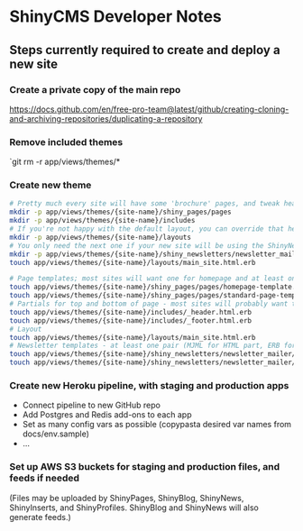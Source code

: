 # ShinyCMS Developer Notes

## Steps currently required to create and deploy a new site

### Create a private copy of the main repo

https://docs.github.com/en/free-pro-team@latest/github/creating-cloning-and-archiving-repositories/duplicating-a-repository

### Remove included themes

`git rm -r app/views/themes/*

### Create new theme

```bash
# Pretty much every site will have some 'brochure' pages, and tweak header and footer content
mkdir -p app/views/themes/{site-name}/shiny_pages/pages
mkdir -p app/views/themes/{site-name}/includes
# If you're not happy with the default layout, you can override that here
mkdir -p app/views/themes/{site-name}/layouts
# You only need the next one if your new site will be using the ShinyNewsletters plugin
mkdir -p app/views/themes/{site-name}/shiny_newsletters/newsletter_mailer
touch app/views/themes/{site-name}/layouts/main_site.html.erb

# Page templates; most sites will want one for homepage and at least one for other pages
touch app/views/themes/{site-name}/shiny_pages/pages/homepage-template.html.erb
touch app/views/themes/{site-name}/shiny_pages/pages/standard-page-template.html.erb
# Partials for top and bottom of page - most sites will probably want to override these
touch app/views/themes/{site-name}/includes/_header.html.erb
touch app/views/themes/{site-name}/includes/_footer.html.erb
# Layout
touch app/views/themes/{site-name}/layouts/main_site.html.erb
# Newsletter templates - at least one pair (MJML for HTML part, ERB for plain text part)
touch app/views/themes/{site-name}/shiny_newsletters/newsletter_mailer/newsletter-template.html.mjml
touch app/views/themes/{site-name}/shiny_newsletters/newsletter_mailer/newsletter-template.text.erb
```

### Create new Heroku pipeline, with staging and production apps

* Connect pipeline to new GitHub repo
* Add Postgres and Redis add-ons to each app
* Set as many config vars as possible (copypasta desired var names from docs/env.sample)
* ...

### Set up AWS S3 buckets for staging and production files, and feeds if needed

(Files may be uploaded by ShinyPages, ShinyBlog, ShinyNews, ShinyInserts, and ShinyProfiles. ShinyBlog and ShinyNews will also generate feeds.)
